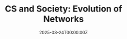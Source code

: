 ---
display_title: "CS and Society: Evolution of Networks"
title: "CS and Society: Evolution of Networks"
date: 2025-03-24T00:00:00Z
draft: false
layout: event
poster: "/images/event_posters/2024-2025/cs-and-society-evolution-of-networks.png"
poster_cover: "contain"
poster_position: "center"
short_description: "Join us for the fifth annual CS and Society Lecture, featuring Patrice Brissette, Distinguished Engineer at Cisco Systems!"
start_time: "6:00 - 8:00 PM EST"
location: "HP 4351"
background: "images/orientation2018-min.jpeg"
publishdate: 2025-03-23
---